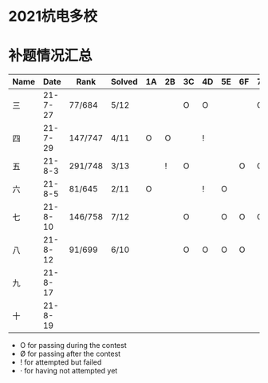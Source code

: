 # 2021杭电多校

# 补题情况汇总

| Name | Date    | Rank    | Solved | 1A   | 2B   | 3C   | 4D   | 5E   | 6F   | 7G   | 8H   | 9I   | 10J  | 11K  | 12L  | 13M  |
| ---- | ------- | ------- | ------ | ---- | ---- | ---- | ---- | ---- | ---- | ---- | ---- | ---- | ---- | ---- | ---- | ---- |
| 三   | 21-7-27 | 77/684  | 5/12   |      |      | O    | O    |      |      | O    |      | O    |      | O    |      |      |
| 四   | 21-7-29 | 147/747 | 4/11   | O    | O    |      | !    |      |      |      | O    | O    |      |      |      |      |
| 五   | 21-8-3  | 291/748 | 3/13   |      | !    | O    |      |      | O    | O    |      | !    |      |      |      |      |
| 六   | 21-8-5  | 81/645  | 2/11   | O    |      |      | !    | O    |      |      |      |      |      |      |      |      |
| 七   | 21-8-10 | 146/758 | 7/12   |      |      | O    |      | O    | O    | O    | O    |      | O    | !    | O    |      |
| 八   | 21-8-12 | 91/699  | 6/10   |      |      | O    | O    | O    | O    |      | O    | O    |      |      |      |      |
| 九   | 21-8-17 |         |        |      |      |      |      |      |      |      |      |      |      |      |      |      |
| 十   | 21-8-19 |         |        |      |      |      |      |      |      |      |      |      |      |      |      |      |



- O for passing during the contest
- Ø for passing after the contest
- ! for attempted but failed
- · for having not attempted yet



